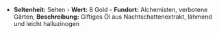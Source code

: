  - **Seltenheit:** Selten - **Wert:** 8 Gold - **Fundort:** Alchemisten, verbotene Gärten, **Beschreibung:** Giftiges Öl aus Nachtschattenextrakt, lähmend und leicht halluzinogen